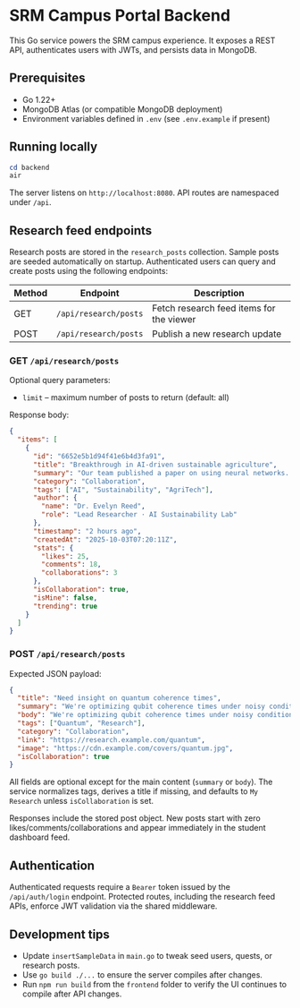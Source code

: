 # SRM Campus Portal Backend

This Go service powers the SRM campus experience. It exposes a REST API, authenticates users with JWTs, and persists data in MongoDB.

## Prerequisites

- Go 1.22+
- MongoDB Atlas (or compatible MongoDB deployment)
- Environment variables defined in `.env` (see `.env.example` if present)

## Running locally

```powershell
cd backend
air
```

The server listens on `http://localhost:8080`. API routes are namespaced under `/api`.

## Research feed endpoints

Research posts are stored in the `research_posts` collection. Sample posts are seeded automatically on startup. Authenticated users can query and create posts using the following endpoints:

| Method | Endpoint             | Description                              |
| ------ | -------------------- | ---------------------------------------- |
| GET    | `/api/research/posts` | Fetch research feed items for the viewer |
| POST   | `/api/research/posts` | Publish a new research update            |

### GET `/api/research/posts`

Optional query parameters:

- `limit` – maximum number of posts to return (default: all)

Response body:

```json
{
  "items": [
    {
      "id": "6652e5b1d94f41e6b4d3fa91",
      "title": "Breakthrough in AI-driven sustainable agriculture",
      "summary": "Our team published a paper on using neural networks...",
      "category": "Collaboration",
      "tags": ["AI", "Sustainability", "AgriTech"],
      "author": {
        "name": "Dr. Evelyn Reed",
        "role": "Lead Researcher · AI Sustainability Lab"
      },
      "timestamp": "2 hours ago",
      "createdAt": "2025-10-03T07:20:11Z",
      "stats": {
        "likes": 25,
        "comments": 18,
        "collaborations": 3
      },
      "isCollaboration": true,
      "isMine": false,
      "trending": true
    }
  ]
}
```

### POST `/api/research/posts`

Expected JSON payload:

```json
{
  "title": "Need insight on quantum coherence times",
  "summary": "We're optimizing qubit coherence times under noisy conditions...",
  "body": "We're optimizing qubit coherence times under noisy conditions...",
  "tags": ["Quantum", "Research"],
  "category": "Collaboration",
  "link": "https://research.example.com/quantum",
  "image": "https://cdn.example.com/covers/quantum.jpg",
  "isCollaboration": true
}
```

All fields are optional except for the main content (`summary` or `body`). The service normalizes tags, derives a title if missing, and defaults to `My Research` unless `isCollaboration` is set.

Responses include the stored post object. New posts start with zero likes/comments/collaborations and appear immediately in the student dashboard feed.

## Authentication

Authenticated requests require a `Bearer` token issued by the `/api/auth/login` endpoint. Protected routes, including the research feed APIs, enforce JWT validation via the shared middleware.

## Development tips

- Update `insertSampleData` in `main.go` to tweak seed users, quests, or research posts.
- Use `go build ./...` to ensure the server compiles after changes.
- Run `npm run build` from the `frontend` folder to verify the UI continues to compile after API changes.

